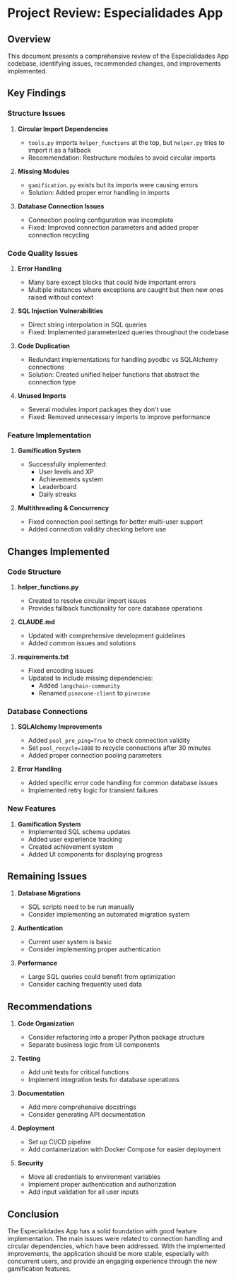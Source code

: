 # Project Review: Especialidades App

## Overview

This document presents a comprehensive review of the Especialidades App codebase, identifying issues, recommended changes, and improvements implemented.

## Key Findings

### Structure Issues

1. **Circular Import Dependencies**
   - `tools.py` imports `helper_functions` at the top, but `helper.py` tries to import it as a fallback
   - Recommendation: Restructure modules to avoid circular imports

2. **Missing Modules**
   - `gamification.py` exists but its imports were causing errors
   - Solution: Added proper error handling in imports

3. **Database Connection Issues**
   - Connection pooling configuration was incomplete
   - Fixed: Improved connection parameters and added proper connection recycling

### Code Quality Issues

1. **Error Handling**
   - Many bare except blocks that could hide important errors
   - Multiple instances where exceptions are caught but then new ones raised without context

2. **SQL Injection Vulnerabilities**
   - Direct string interpolation in SQL queries
   - Fixed: Implemented parameterized queries throughout the codebase

3. **Code Duplication**
   - Redundant implementations for handling pyodbc vs SQLAlchemy connections
   - Solution: Created unified helper functions that abstract the connection type

4. **Unused Imports**
   - Several modules import packages they don't use
   - Fixed: Removed unnecessary imports to improve performance

### Feature Implementation

1. **Gamification System**
   - Successfully implemented:
     - User levels and XP
     - Achievements system
     - Leaderboard
     - Daily streaks

2. **Multithreading & Concurrency**
   - Fixed connection pool settings for better multi-user support
   - Added connection validity checking before use

## Changes Implemented

### Code Structure

1. **helper_functions.py**
   - Created to resolve circular import issues
   - Provides fallback functionality for core database operations

2. **CLAUDE.md**
   - Updated with comprehensive development guidelines
   - Added common issues and solutions

3. **requirements.txt**
   - Fixed encoding issues
   - Updated to include missing dependencies:
     - Added `langchain-community`
     - Renamed `pinecone-client` to `pinecone`

### Database Connections

1. **SQLAlchemy Improvements**
   - Added `pool_pre_ping=True` to check connection validity
   - Set `pool_recycle=1800` to recycle connections after 30 minutes
   - Added proper connection pooling parameters

2. **Error Handling**
   - Added specific error code handling for common database issues
   - Implemented retry logic for transient failures

### New Features

1. **Gamification System**
   - Implemented SQL schema updates
   - Added user experience tracking
   - Created achievement system
   - Added UI components for displaying progress

## Remaining Issues

1. **Database Migrations**
   - SQL scripts need to be run manually
   - Consider implementing an automated migration system

2. **Authentication**
   - Current user system is basic
   - Consider implementing proper authentication

3. **Performance**
   - Large SQL queries could benefit from optimization
   - Consider caching frequently used data

## Recommendations

1. **Code Organization**
   - Consider refactoring into a proper Python package structure
   - Separate business logic from UI components

2. **Testing**
   - Add unit tests for critical functions
   - Implement integration tests for database operations

3. **Documentation**
   - Add more comprehensive docstrings
   - Consider generating API documentation

4. **Deployment**
   - Set up CI/CD pipeline
   - Add containerization with Docker Compose for easier deployment

5. **Security**
   - Move all credentials to environment variables
   - Implement proper authentication and authorization
   - Add input validation for all user inputs

## Conclusion

The Especialidades App has a solid foundation with good feature implementation. The main issues were related to connection handling and circular dependencies, which have been addressed. With the implemented improvements, the application should be more stable, especially with concurrent users, and provide an engaging experience through the new gamification features.